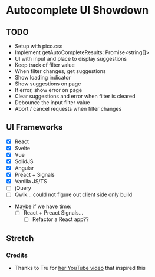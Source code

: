 # Autocomplete UI Showdown

## TODO
* Setup with pico.css
* Implement getAutoCompleteResults: Promise<string[]>
* UI with input and place to display suggestions
* Keep track of filter value
* When filter changes, get suggestions
* Show loading indicator
* Show suggestions on page
* If error, show error on page
* Clear suggestions and error when filter is cleared
* Debounce the input filter value
* Abort / cancel requests when filter changes

## UI Frameworks

* [x] React
* [x] Svelte
* [x] Vue
* [x] SolidJS
* [x] Angular
* [x] Preact + Signals
* [x] Vanilla JS/TS
* [ ] jQuery
* [ ] Qwik... could not figure out client side only build
* Maybe if we have time:
  * [ ] React + Preact Signals...
    * [ ] Refactor a React app??

## Stretch

### Credits

* Thanks to Tru for [her YouTube video](https://www.youtube.com/watch?v=Ju6VSLKXrJg) that inspired this
